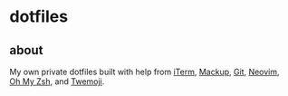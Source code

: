# dotfiles

## about

My own private dotfiles built with help from
[iTerm](https://github.com/gnachman/iTerm2),
[Mackup](https://github.com/lra/mackup), [Git](https://github.com/git/git),
[Neovim](https://github.com/neovim/neovim),
[Oh&nbsp;My&nbsp;Zsh](https://github.com/ohmyzsh/ohmyzsh),
and&nbsp;[Twemoji](https://github.com/twitter/twemoji/blob/4dd7e73900/assets/svg/1fac0.svg).
